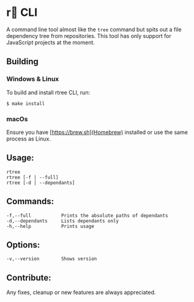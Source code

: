 # r🌲 CLI 
A command line tool almost like the `tree` command but spits out a file dependency tree from repositories. This tool has only support for JavaScript projects at the moment.


## Building 

### Windows & Linux  

To build and install rtree CLI, run:
```
$ make install 
```

### macOs 

Ensure you have [https://brew.sh](Homebrew) installed or use the same process as Linux. 

## Usage:
    rtree
    rtree [-f | --full]
    rtree [-d | --dependants]
## Commands:
    -f,--full           Prints the absolute paths of dependants
    -d,--dependants     Lists dependants only 
    -h,--help           Prints usage 
## Options:
    -v,--version        Shows version 


## Contribute:
Any fixes, cleanup or new features are always appreciated.



